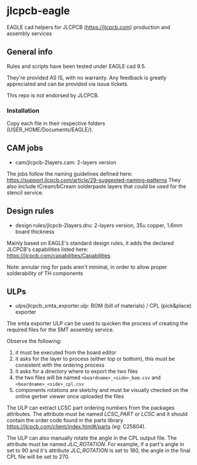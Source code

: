 # jlcpcb-eagle
EAGLE cad helpers for JLCPCB (https://jlcpcb.com) production and assembly services

## General info

Rules and scripts have been tested under EAGLE cad 9.5.

They're provided AS IS, with no warranty. Any feedback is greatly appreciated and
can be provided via issue tickets.

This repo is not endorsed by JLCPCB.

### Installation

Copy each file in their respective folders (USER_HOME/Documents/EAGLE/).

## CAM jobs

* cam/jlcpcb-2layers.cam: 2-layers version

The jobs follow the naming guidelines defined here: https://support.jlcpcb.com/article/29-suggested-naming-patterns
They also include tCream/bCream solderpaste layers that could be used for the stencil service.

## Design rules

* design rules/jlcpcb-2layers.dru: 2-layers version, 35u copper, 1.6mm board thickness

Mainly based on EAGLE's standard design rules, it adds the declared JLCPCB's capabilities listed
here: https://jlcpcb.com/capabilities/Capabilities

Note: annular ring for pads aren't minimal, in order to allow proper solderability of TH components

## ULPs

* ulps/jlcpcb_smta_exporter.ulp: BOM (bill of materials) / CPL (pick&place) exporter

The smta exporter ULP can be used to quicken the process of creating the required files for the
SMT assembly service.

Observe the following:

1. it must be executed from the board editor
2. it asks for the layer to process (either top or bottom), this must be consistent with the ordering process
3. it asks for a directory where to export the two files
4. the two files will be named ```<boardname>_<side>_bom.csv``` and ```<boardname>_<side>_cpl.csv```
5. components rotations are sketchy and must be visually checked on the online gerber viewer once uploaded the files

The ULP can extract LCSC part ordering numbers from the packages attributes. The attribute must be named _LCSC_PART_ or _LCSC_ and it should contain the order code found in the parts library https://jlcpcb.com/client/index.html#/parts (eg: C25804).

The ULP can also manually rotate the angle in the CPL output file. The attribute must be named _JLC_ROTATION_. For example, if a part's angle in set to 90 and it's attribute _JLC_ROTATION_ is set to 180, the angle in the final CPL file will be set to 270.
